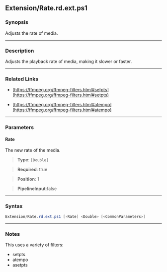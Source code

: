 
Extension/Rate.rd.ext.ps1
-------------------------
### Synopsis
Adjusts the rate of media.

---
### Description

Adjusts the playback rate of media, making it slower or faster.

---
### Related Links
* [https://ffmpeg.org/ffmpeg-filters.html#setpts](https://ffmpeg.org/ffmpeg-filters.html#setpts)



* [https://ffmpeg.org/ffmpeg-filters.html#atempo](https://ffmpeg.org/ffmpeg-filters.html#atempo)



---
### Parameters
#### **Rate**

The new rate of the media.



> **Type**: ```[Double]```

> **Required**: true

> **Position**: 1

> **PipelineInput**:false



---
### Syntax
```PowerShell
Extension/Rate.rd.ext.ps1 [-Rate] <Double> [<CommonParameters>]
```
---
### Notes
This uses a variety of filters:

* setpts
* atempo
* asetpts




